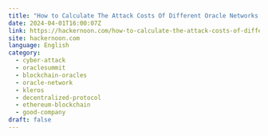 ```yaml
---
title: "How to Calculate The Attack Costs Of Different Oracle Networks: The Key Concepts"
date: 2024-04-01T16:00:07Z
link: https://hackernoon.com/how-to-calculate-the-attack-costs-of-different-oracle-networks-the-key-concepts?source=rss&utm_medium=RSS&utm_source=news.12bit.vn
site: hackernoon.com
language: English
category:
  - cyber-attack
  - oraclesummit
  - blockchain-oracles
  - oracle-network
  - kleros
  - decentralized-protocol
  - ethereum-blockchain
  - good-company
draft: false
---
```

